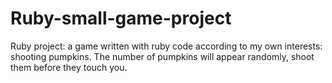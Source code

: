 # Ruby-small-game-project

Ruby project: a game written with ruby code according to my own interests: shooting pumpkins. 
The number of pumpkins will appear randomly, shoot them before they touch you.
